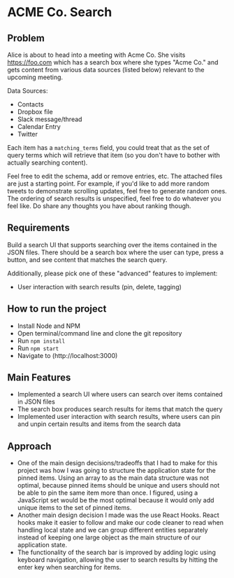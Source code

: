 # ACME Co. Search

## Problem

Alice is about to head into a meeting with Acme Co. She visits https://foo.com which has a search box where she types "Acme Co." and gets content from various data sources (listed below) relevant to the upcoming meeting.

Data Sources:
- Contacts
- Dropbox file
- Slack message/thread
- Calendar Entry
- Twitter

Each item has a ```matching_terms``` field, you could treat that as the set of query terms which will retrieve that item (so you don't have to bother with actually searching content).

Feel free to edit the schema, add or remove entries, etc. The attached files are just a starting point. For example, if you'd like to add more random tweets to demonstrate scrolling updates, feel free to generate random ones. The ordering of search results is unspecified, feel free to do whatever you feel like. Do share any thoughts you have about ranking though.

## Requirements

Build a search UI that supports searching over the items contained in the JSON files. There should be a search box where the user can type, press a button, and see content that matches the search query.

Additionally, please pick one of these "advanced" features to implement:
- User interaction with search results (pin, delete, tagging)

## How to run the project
- Install Node and NPM 
- Open terminal/command line and clone the git repository
- Run ```npm install```
- Run ```npm start```
- Navigate to (http://localhost:3000)


## Main Features
- Implemented a search UI where users can search over items contained in JSON files
- The search box produces search results for items that match the query
- Implemented user interaction with search results, where users can pin and unpin certain results and items from the search data

## Approach
- One of the main design decisions/tradeoffs that I had to make for this project was how I was going to structure the application state for the pinned items. Using an array to as the main data structure was not optimal, because pinned items should be unique and users should not be able to pin the same item more than once. I figured, using a JavaScript set would be the most optimal because it would only add unique items to the set of pinned items. 
- Another main design decision I made was the use React Hooks. React hooks make it easier to follow and make our code cleaner to read when handling local state and we can group different entities separately instead of keeping one large object as the main structure of our application state. 
- The functionality of the search bar is improved by adding logic using keyboard navigation, allowing the user to search results by hitting the enter key when searching for items.